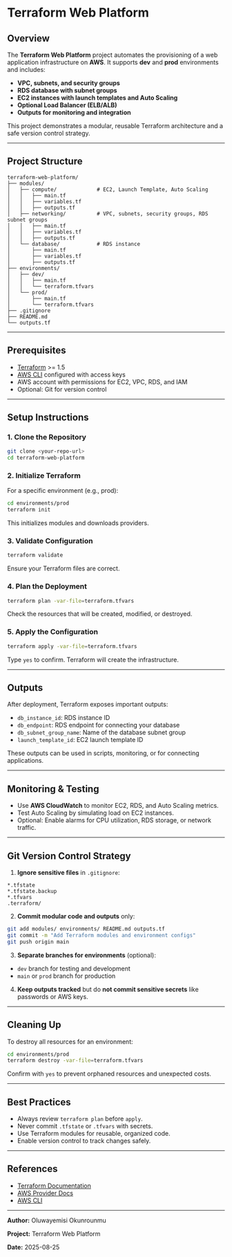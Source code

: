 # Terraform Web Platform

## Overview

The **Terraform Web Platform** project automates the provisioning of a web application infrastructure on **AWS**. It supports **dev** and **prod** environments and includes:

* **VPC, subnets, and security groups**
* **RDS database with subnet groups**
* **EC2 instances with launch templates and Auto Scaling**
* **Optional Load Balancer (ELB/ALB)**
* **Outputs for monitoring and integration**

This project demonstrates a modular, reusable Terraform architecture and a safe version control strategy.

---

## Project Structure

```
terraform-web-platform/
├── modules/
│   ├── compute/             # EC2, Launch Template, Auto Scaling
│   │   ├── main.tf
│   │   ├── variables.tf
│   │   ├── outputs.tf
│   ├── networking/          # VPC, subnets, security groups, RDS subnet groups
│   │   ├── main.tf
│   │   ├── variables.tf
│   │   ├── outputs.tf
│   └── database/            # RDS instance
│       ├── main.tf
│       ├── variables.tf
│       ├── outputs.tf
├── environments/
│   ├── dev/
│   │   ├── main.tf
│   │   └── terraform.tfvars
│   └── prod/
│       ├── main.tf
│       └── terraform.tfvars
├── .gitignore
├── README.md
└── outputs.tf
```

---

## Prerequisites

* [Terraform](https://www.terraform.io/downloads.html) >= 1.5
* [AWS CLI](https://aws.amazon.com/cli/) configured with access keys
* AWS account with permissions for EC2, VPC, RDS, and IAM
* Optional: Git for version control

---

## Setup Instructions

### 1. Clone the Repository

```bash
git clone <your-repo-url>
cd terraform-web-platform
```

### 2. Initialize Terraform

For a specific environment (e.g., prod):

```bash
cd environments/prod
terraform init
```

This initializes modules and downloads providers.

### 3. Validate Configuration

```bash
terraform validate
```

Ensure your Terraform files are correct.

### 4. Plan the Deployment

```bash
terraform plan -var-file=terraform.tfvars
```

Check the resources that will be created, modified, or destroyed.

### 5. Apply the Configuration

```bash
terraform apply -var-file=terraform.tfvars
```

Type `yes` to confirm. Terraform will create the infrastructure.

---

## Outputs

After deployment, Terraform exposes important outputs:

* `db_instance_id`: RDS instance ID
* `db_endpoint`: RDS endpoint for connecting your database
* `db_subnet_group_name`: Name of the database subnet group
* `launch_template_id`: EC2 launch template ID

These outputs can be used in scripts, monitoring, or for connecting applications.

---

## Monitoring & Testing

* Use **AWS CloudWatch** to monitor EC2, RDS, and Auto Scaling metrics.
* Test Auto Scaling by simulating load on EC2 instances.
* Optional: Enable alarms for CPU utilization, RDS storage, or network traffic.

---

## Git Version Control Strategy

1. **Ignore sensitive files** in `.gitignore`:

```gitignore
*.tfstate
*.tfstate.backup
*.tfvars
.terraform/
```

2. **Commit modular code and outputs** only:

```bash
git add modules/ environments/ README.md outputs.tf
git commit -m "Add Terraform modules and environment configs"
git push origin main
```

3. **Separate branches for environments** (optional):

* `dev` branch for testing and development
* `main` or `prod` branch for production

4. **Keep outputs tracked** but do **not commit sensitive secrets** like passwords or AWS keys.

---

## Cleaning Up

To destroy all resources for an environment:

```bash
cd environments/prod
terraform destroy -var-file=terraform.tfvars
```

Confirm with `yes` to prevent orphaned resources and unexpected costs.

---

## Best Practices

* Always review `terraform plan` before `apply`.
* Never commit `.tfstate` or `.tfvars` with secrets.
* Use Terraform modules for reusable, organized code.
* Enable version control to track changes safely.

---

## References

* [Terraform Documentation](https://www.terraform.io/docs)
* [AWS Provider Docs](https://registry.terraform.io/providers/hashicorp/aws/latest/docs)
* [AWS CLI](https://aws.amazon.com/cli/)

---

**Author:** Oluwayemisi Okunrounmu

**Project:** Terraform Web Platform

**Date:** 2025-08-25
